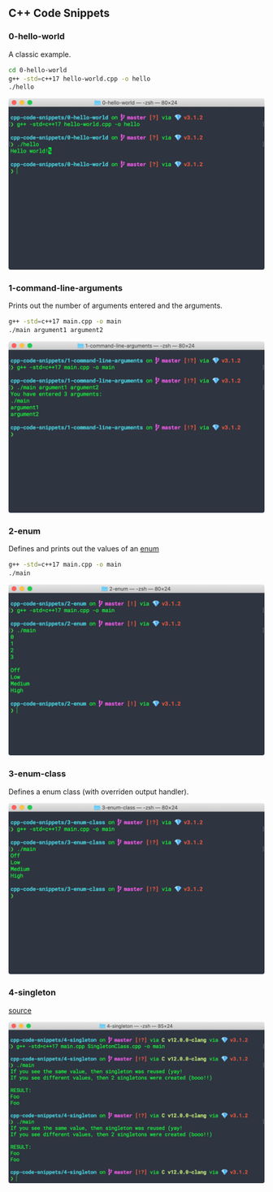 ## C++ Code Snippets

### 0-hello-world

A classic example.

```bash
cd 0-hello-world
g++ -std=c++17 hello-world.cpp -o hello
./hello
```

![hello-world](images/0-hello-world.png)

### 1-command-line-arguments

Prints out the number of arguments entered and the arguments.

```bash
g++ -std=c++17 main.cpp -o main
./main argument1 argument2
```

![command-line-arguments](images/1-command-line-arguments.png)

### 2-enum

Defines and prints out the values of an [enum](https://en.cppreference.com/w/cpp/language/enum)

```bash
g++ -std=c++17 main.cpp -o main
./main
```

![enum](images/2-enum.png)

### 3-enum-class

Defines a enum class (with overriden output handler).

![enum-class](images/3-enum-class.png)

### 4-singleton

[source](https://refactoring.guru/design-patterns/singleton/cpp/example#example-1)

![singleton](images/4-singleton.png)

